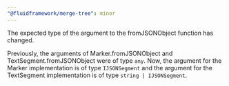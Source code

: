 ```yaml
---
"@fluidframework/merge-tree": minor
---
```


The expected type of the argument to the fromJSONObject function has changed.

Previously, the arguments of Marker.fromJSONObject and TextSegment.fromJSONObject were of type `any`. Now, the argument for the Marker implementation is of type `IJSONSegment` and the argument for the TextSegment implementation is of type `string | IJSONSegment`.
